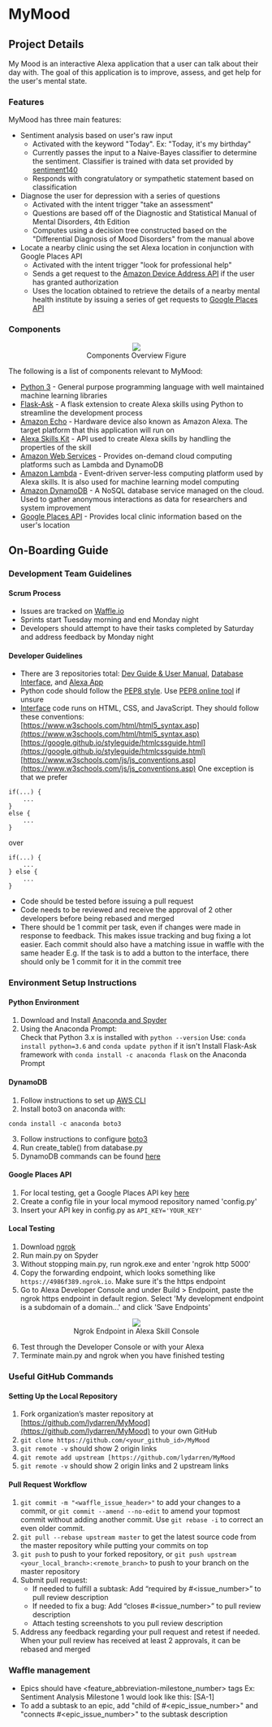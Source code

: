 # MyMood

## Project Details

My Mood is an interactive Alexa application that a user can talk about their day with. The goal of this application is to improve, assess, and get help for the user's mental state.

### Features

MyMood has three main features:  
* Sentiment analysis based on user's raw input
	* Activated with the keyword "Today". Ex: "Today, it's my birthday"
	* Currently passes the input to a Naive-Bayes classifier to determine the sentiment. Classifier is trained with data set provided by [sentiment140](http://help.sentiment140.com/for-students)
	* Responds with congratulatory or sympathetic statement based on classification
* Diagnose the user for depression with a series of questions
	* Activated with the intent trigger "take an assessment"
	* Questions are based off of the Diagnostic and Statistical Manual of Mental Disorders, 4th Edition
	* Computes using a decision tree constructed based on the "Differential Diagnosis of Mood Disorders" from the manual above
* Locate a nearby clinic using the set Alexa location in conjunction with Google Places API
	* Activated with the intent trigger "look for professional help"
	* Sends a get request to the  [Amazon Device Address API](https://developer.amazon.com/docs/custom-skills/device-address-api.html)  if the user has granted authorization
	* Uses the location obtained to retrieve the details of a nearby mental health institute by issuing a series of get requests to [Google Places API](https://developers.google.com/places/)

### Components

<p align="center">
  <img src = "https://drive.google.com/uc?export=view&id=1oDAHkM4pLZJn5z0aW71tEY96WwmWjvTW">
  <br>Components Overview Figure
</p>

The following is a list of components relevant to MyMood:
* [Python 3](https://www.python.org/downloads/) - General purpose programming language with well maintained machine learning libraries
* [Flask-Ask](http://flask-ask.readthedocs.io/en/latest/) - A flask extension to create Alexa skills using Python to streamline the development process
* [Amazon Echo](https://www.amazon.com/Amazon-Echo-And-Alexa-Devices/b?ie=UTF8&node=9818047011) - Hardware device also known as Amazon Alexa. The target platform that this application will run on
* [Alexa Skills Kit](https://developer.amazon.com/alexa-skills-kit) - API used to create Alexa skills by handling the properties of the skill
* [Amazon Web Services](https://aws.amazon.com/) - Provides on-demand cloud computing platforms such as Lambda and DynamoDB
* [Amazon Lambda](https://aws.amazon.com/lambda/) - Event-driven server-less computing platform used by Alexa skills. It is also used for machine learning model computing
* [Amazon DynamoDB](https://aws.amazon.com/dynamodb/) - A NoSQL database service managed on the cloud. Used to gather anonymous interactions as data for researchers and system improvement
* [Google Places API](https://developers.google.com/places/) - Provides local clinic information based on the user's location

## On-Boarding Guide

### Development Team Guidelines

#### Scrum Process

* Issues are tracked on [Waffle.io](https://waffle.io/lydarren/MyMood)
* Sprints start Tuesday morning and end Monday night
* Developers should attempt to have their tasks completed by Saturday and address feedback by Monday night

#### Developer Guidelines

* There are 3 repositories total:  [Dev Guide & User Manual](https://github.com/MyMood-Alexa/MyMood-DevGuideUserManual),  [Database Interface](https://github.com/MyMood-Alexa/MyMood-Interface), and  [Alexa App](https://github.com/lydarren/MyMood)
* Python code should follow the  [PEP8 style](https://www.python.org/dev/peps/pep-0008/). Use [PEP8 online tool](http://pep8online.com/) if unsure
* [Interface](mymood.me) code runs on HTML, CSS, and JavaScript. They should follow these conventions:
[https://www.w3schools.com/html/html5_syntax.asp](https://www.w3schools.com/html/html5_syntax.asp)
[https://google.github.io/styleguide/htmlcssguide.html](https://google.github.io/styleguide/htmlcssguide.html)
[https://www.w3schools.com/js/js_conventions.asp](https://www.w3schools.com/js/js_conventions.asp)
One exception is that we prefer
```
if(...) {
	...
}
else {
	...
}
```
over
```
if(...) {
	...
} else {
	...
}
```
* Code should be tested before issuing a pull request
* Code needs to be reviewed and receive the approval of 2 other developers before being rebased and merged
* There should be 1 commit per task, even if changes were made in response to feedback. This makes issue tracking and bug fixing a lot easier. Each commit should also have a matching issue in waffle with the same header
    E.g. If the task is to add a button to the interface, there should only be 1 commit for it in the commit tree

### Environment Setup Instructions

#### Python Environment

1.  Download and Install  [Anaconda and Spyder](https://www.anaconda.com/download/)
2.  Using the Anaconda Prompt:  
    Check that Python 3.x is installed with ```python --version```
    Use: ```conda install python=3.6``` and ```conda update python``` if it isn't
    Install Flask-Ask framework with ```conda install -c anaconda flask``` on the Anaconda Prompt

#### DynamoDB

1. Follow instructions to set up  [AWS CLI](https://docs.aws.amazon.com/lambda/latest/dg/setup-awscli.html)
2. Install boto3 on anaconda with:
```
conda install -c anaconda boto3
```
3. Follow instructions to configure  [boto3](https://boto3.amazonaws.com/v1/documentation/api/latest/guide/configuration.html)
4. Run create_table() from database.py
5. DynamoDB commands can be found [here](https://docs.aws.amazon.com/cli/latest/reference/dynamodb/index.html#cli-aws-dynamodb)


#### Google Places API

1.  For local testing, get a Google Places API key  [here](https://developers.google.com/places/web-service/get-api-key)
2.  Create a config file in your local mymood repository named 'config.py'
3.  Insert your API key in config.py as ```API_KEY='YOUR_KEY'```

#### Local Testing

1. Download  [ngrok](https://ngrok.com/download)
2. Run main.py on Spyder
3. Without stopping main.py, run ngrok.exe and enter 'ngrok http 5000'
4. Copy the forwarding endpoint, which looks something like ```https://4986f389.ngrok.io```. Make sure it's the https endpoint
5. Go to Alexa Developer Console and under Build > Endpoint, paste the ngrok https endpoint in default region. Select 'My development endpoint is a subdomain of a domain...' and click 'Save Endpoints'
<p align="center">
  <img src = "https://drive.google.com/uc?export=view&id=1w2ONmfh4Zj_SgD-pWvx4Z-Ksua3Iqzie">
  <br>Ngrok Endpoint in Alexa Skill Console
</p>

6. Test through the Developer Console or with your Alexa
7. Terminate main.py and ngrok when you have finished testing

### Useful GitHub Commands

#### Setting Up the Local Repository

1. Fork organization’s master repository at [https://github.com/lydarren/MyMood](https://github.com/lydarren/MyMood) to your own GitHub
2. ```git clone https://github.com/<your_github_id>/MyMood```
3. ```git remote -v``` should show 2 origin links
4. ```git remote add upstream [https://github.com/lydarren/MyMood```
5. ```git remote -v``` should show 2 origin links and 2 upstream links

#### Pull Request Workflow

1. ```git commit -m "<waffle_issue_header>"``` to add your changes to a commit, or ```git commit --amend --no-edit``` to amend your topmost commit without adding another commit. Use ```git rebase -i``` to correct an even older commit.
2. ```git pull --rebase upstream master``` to get the latest source code from the master repository while putting your commits on top
3. ```git push``` to push to your forked repository, or ```git push upstream <your_local_branch>:<remote_branch>``` to push to your branch on the master repository
4. Submit pull request:
	* If needed to fulfill a subtask: Add “required by #<issue_number>” to pull review description
	* If needed to fix a bug: Add “closes #<issue_number>” to pull review description
	* Attach testing screenshots to you pull review description
5. Address any feedback regarding your pull request and retest if needed. When your pull review has received at least 2 approvals, it can be rebased and merged

### Waffle management

* Epics should have <feature_abbreviation-milestone_number> tags
	Ex: Sentiment Analysis Milestone 1 would look like this: [SA-1]
* To add a subtask to an epic, add "child of #<epic_issue_number>" and "connects #<epic_issue_number>" to the subtask description